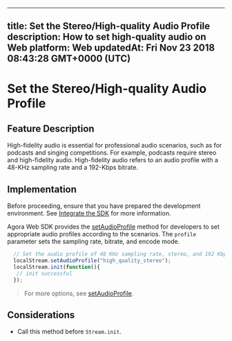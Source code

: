 
---
title: Set the Stereo/High-quality Audio Profile
description: How to set high-quality audio on Web
platform: Web
updatedAt: Fri Nov 23 2018 08:43:28 GMT+0000 (UTC)
---
# Set the Stereo/High-quality Audio Profile
## Feature Description 

High-fidelity audio is essential for professional audio scenarios, such as for podcasts and singing competitions. For example, podcasts require stereo and high-fidelity audio. High-fidelity audio refers to an audio profile with a 48-KHz sampling rate and a 192-Kbps bitrate. 


## Implementation
Before proceeding, ensure that you have prepared the development environment. See [Integrate the SDK](../../en/Video/web_prepare.md) for more information.

Agora Web SDK provides the [setAudioProfile](https://docs.agora.io/en/Video/API%20Reference/web/interfaces/agorartc.stream.html#setaudioprofile) method for developers to set appropriate audio profiles according to the scenarios. The `profile` parameter sets the sampling rate, bitrate, and encode mode.

```javascript
  // Set the audio profile of 48 KHz sampling rate, stereo, and 192 Kbps bitrate.
  localStream.setAudioProfile("high_quality_stereo");
  localStream.init(function(){
   // init successful
  });
```

> For more options, see  [setAudioProfile](https://docs.agora.io/en/Video/API%20Reference/web/interfaces/agorartc.stream.html#setaudioprofile).

## Considerations

- Call this method before `Stream.init`.

